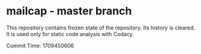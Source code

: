 # mailcap - master branch

This repository contains frozen state of the repository.
Its history is cleared. It is used only for static code
analysis with Codacy.

Commit Time: 1709450606